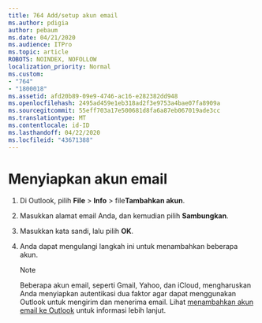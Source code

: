 ```yaml
---
title: 764 Add/setup akun email
ms.author: pdigia
author: pebaum
ms.date: 04/21/2020
ms.audience: ITPro
ms.topic: article
ROBOTS: NOINDEX, NOFOLLOW
localization_priority: Normal
ms.custom:
- "764"
- "1800018"
ms.assetid: afd20b89-09e9-4746-ac16-e282382dd948
ms.openlocfilehash: 2495ad459e1eb318ad2f3e9753a4bae07fa8909a
ms.sourcegitcommit: 55eff703a17e500681d8fa6a87eb067019ade3cc
ms.translationtype: MT
ms.contentlocale: id-ID
ms.lasthandoff: 04/22/2020
ms.locfileid: "43671388"
---
```

# <a name="setup-email-accounts"></a>Menyiapkan akun email

1. Di Outlook, pilih **File** > **Info** > file**Tambahkan akun**.

2. Masukkan alamat email Anda, dan kemudian pilih **Sambungkan**.

3. Masukkan kata sandi, lalu pilih **OK**.

4. Anda dapat mengulangi langkah ini untuk menambahkan beberapa akun.

    > [!NOTE]
    > Beberapa akun email, seperti Gmail, Yahoo, dan iCloud, mengharuskan Anda menyiapkan autentikasi dua faktor agar dapat menggunakan Outlook untuk mengirim dan menerima email. Lihat [menambahkan akun email ke Outlook](https://support.office.com/article/6e27792a-9267-4aa4-8bb6-c84ef146101b.aspx) untuk informasi lebih lanjut.
  